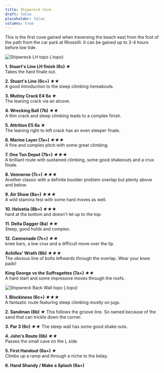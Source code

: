 ```yaml
---
title: Shipwreck Cove
draft: false
placeholder: false
columns: true
---
```



This is the first cove gained when traversing the beach east from the foot of the path from the car park at Rhossilli. It can be gained up to 3-4 hours before low tide.

![Shipwreck LH topo](/img/south-wales/the-gower/Shipwreck-LH.jpg)
{.topo}

**1. Stuart's Line LH finish (6c) *★***  
Takes the hard finale out.

**2. Stuart's Line (6c+) *★★***  
A good introduction to the steep climbing hereabouts.

**3. Mutiny Crack E4 6a *★***  
The leaning crack via an alcove.

**4. Wrecking Ball (7b) *★★***  
A thin crack and steep climbing leads to a complex finish.

**5. Attrition E5 6a *★***  
The leaning right to left crack has an even steeper finale.

**6. Marine Layer (7a+) *★★★***  
A fine and complex pitch with some great climbing.

**7. One Ton Depot (7b+) *★★★***  
A brilliant route with sustained climbing, some good shakeouts and a crux finale.

**8. Vennerne (7c+) *★★★***  
Another classic with a definite boulder problem overlap but plenty above and below.

**9. Air Show (8a+) *★★★***  
A wild stamina fest with some hard moves as well.

**10. Helvetia (8b+) *★★★***  
hard at the bottom and doesn't let up to the top.

**11. Delta Dagger (8a) *★★***  
Steep, good holds and complex.

**12. Cannonade (7c+) *★★***  
knee bars, a low crux and a difficult move over the lip.

**Achilles' Wrath (8b) *★★★***  
The obvious line of bolts leftwards through the overlap. Wear your knee pads!

**King George vs the Suffragettes (7a+) *★★***  
A hard start and some impressive moves through the roofs.

![Shipwreck Back Wall topo](/img/south-wales/the-gower/shipwreck-back-wall.jpg)
{.topo}

**1. Blockiness (6c+) *★★★***  
A fantastic route featuring steep climbing mostly on jugs.

**2. Sandman (6b) *★***
This follows the groove line. So named because of the sand that can trickle down the corner.


**3. Par 3 (6c) *★★***
The steep wall has some good shake outs.

**4. John's Route (6b) *★★***  
Passes the small cave on the L side.

**5. First Handout (6a+) *★***  
Climbs up a ramp and through a niche to the belay.


**6. Hand Shandy / Make a Splash (6a+)**


